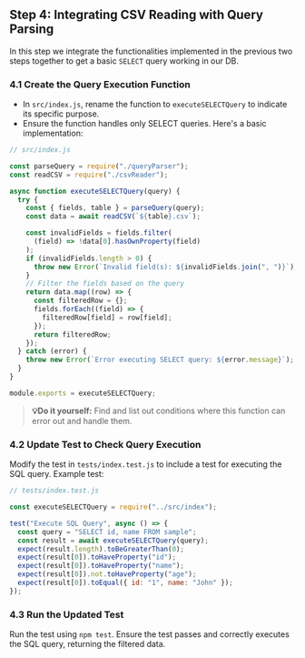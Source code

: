 ## Step 4: Integrating CSV Reading with Query Parsing

In this step we integrate the functionalities implemented in the previous two steps together to get a basic `SELECT` query working in our DB.

### 4.1 Create the Query Execution Function

- In `src/index.js`, rename the function to `executeSELECTQuery` to indicate its specific purpose.
- Ensure the function handles only SELECT queries.
  Here's a basic implementation:

```javascript
// src/index.js

const parseQuery = require("./queryParser");
const readCSV = require("./csvReader");

async function executeSELECTQuery(query) {
  try {
    const { fields, table } = parseQuery(query);
    const data = await readCSV(`${table}.csv`);

    const invalidFields = fields.filter(
      (field) => !data[0].hasOwnProperty(field)
    );
    if (invalidFields.length > 0) {
      throw new Error(`Invalid field(s): ${invalidFields.join(", ")}`);
    }
    // Filter the fields based on the query
    return data.map((row) => {
      const filteredRow = {};
      fields.forEach((field) => {
        filteredRow[field] = row[field];
      });
      return filteredRow;
    });
  } catch (error) {
    throw new Error(`Error executing SELECT query: ${error.message}`);
  }
}

module.exports = executeSELECTQuery;
```

> **💡Do it yourself:** Find and list out conditions where this function can error out and handle them.

### 4.2 Update Test to Check Query Execution

Modify the test in `tests/index.test.js` to include a test for executing the SQL query.
Example test:

```javascript
// tests/index.test.js

const executeSELECTQuery = require("../src/index");

test("Execute SQL Query", async () => {
  const query = "SELECT id, name FROM sample";
  const result = await executeSELECTQuery(query);
  expect(result.length).toBeGreaterThan(0);
  expect(result[0]).toHaveProperty("id");
  expect(result[0]).toHaveProperty("name");
  expect(result[0]).not.toHaveProperty("age");
  expect(result[0]).toEqual({ id: "1", name: "John" });
});
```

### 4.3 Run the Updated Test

Run the test using `npm test`.
Ensure the test passes and correctly executes the SQL query, returning the filtered data.
